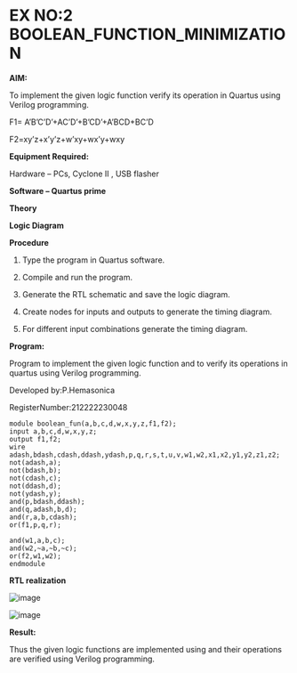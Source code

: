 # EX NO:2 BOOLEAN_FUNCTION_MINIMIZATION

**AIM:**

To implement the given logic function verify its operation in Quartus using Verilog programming.

F1= A’B’C’D’+AC’D’+B’CD’+A’BCD+BC’D 

F2=xy’z+x’y’z+w’xy+wx’y+wxy

**Equipment Required:**

Hardware – PCs, Cyclone II , USB flasher

**Software – Quartus prime**

**Theory**

**Logic Diagram**

**Procedure**

1.	Type the program in Quartus software.

2.	Compile and run the program.

3.	Generate the RTL schematic and save the logic diagram.

4.	Create nodes for inputs and outputs to generate the timing diagram.

5.	For different input combinations generate the timing diagram.


**Program:**

 Program to implement the given logic function and to verify its operations in quartus using Verilog programming. 

Developed by:P.Hemasonica

RegisterNumber:212222230048
```
module boolean_fun(a,b,c,d,w,x,y,z,f1,f2);
input a,b,c,d,w,x,y,z;
output f1,f2;
wire adash,bdash,cdash,ddash,ydash,p,q,r,s,t,u,v,w1,w2,x1,x2,y1,y2,z1,z2;
not(adash,a);
not(bdash,b);
not(cdash,c);
not(ddash,d);
not(ydash,y);
and(p,bdash,ddash);
and(q,adash,b,d);
and(r,a,b,cdash);
or(f1,p,q,r);

and(w1,a,b,c);
and(w2,~a,~b,~c);
or(f2,w1,w2);
endmodule
```
**RTL realization**

![image](https://github.com/Hemasonica774/BOOLEAN_FUNCTION_MINIMIZATION/assets/118361409/3996d6f4-43d5-4fcd-a370-e0ab928099b5)

![image](https://github.com/Hemasonica774/BOOLEAN_FUNCTION_MINIMIZATION/assets/118361409/1460901b-db8a-4585-8416-20f330957179)



**Result:**

Thus the given logic functions are implemented using and their operations are verified using Verilog programming.

